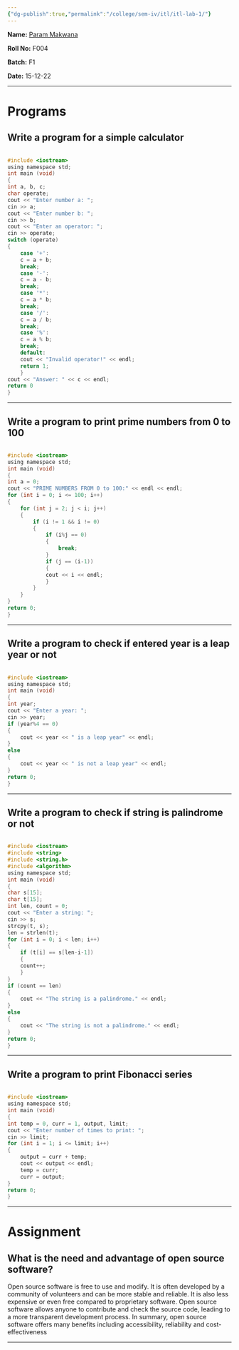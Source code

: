 ```yaml
---
{"dg-publish":true,"permalink":"/college/sem-iv/itl/itl-lab-1/"}
---
```


**Name:** [Param Makwana](mailto:paramsinghmakwana@gmail.com)                                                                                                                                                     

**Roll No:** F004

**Batch:** F1

**Date:** 15-12-22

___

# Programs

## Write a program for a simple calculator

```C

#include <iostream>
using namespace std;
int main (void)
{
int a, b, c;
char operate;
cout << "Enter number a: ";
cin >> a;
cout << "Enter number b: ";
cin >> b;
cout << "Enter an operator: ";
cin >> operate;
switch (operate)
{
	case '+':
	c = a + b;
	break;
	case '-':
	c = a - b;
	break;
	case '*':
	c = a * b;
	break;
	case '/':
	c = a / b;
	break;
	case '%':
	c = a % b;
	break;
	default:
	cout << "Invalid operator!" << endl;
	return 1;
	}
cout << "Answer: " << c << endl;
return 0
}

```

___

## Write a program to print prime numbers from 0 to 100

```C

#include <iostream>
using namespace std;
int main (void)
{
int a = 0;
cout << "PRIME NUMBERS FROM 0 to 100:" << endl << endl;
for (int i = 0; i <= 100; i++)
{
	for (int j = 2; j < i; j++)
	{
		if (i != 1 && i != 0)
		{
			if (i%j == 0)
			{
				break;
			}
			if (j == (i-1))
			{
			cout << i << endl;
			}
		}
	}
}
return 0;
}

```

___

## Write a program to check if entered year is a leap year or not

```C

#include <iostream>
using namespace std;
int main (void)
{
int year;
cout << "Enter a year: ";
cin >> year;
if (year%4 == 0)
{
	cout << year << " is a leap year" << endl;
}
else
{
	cout << year << " is not a leap year" << endl;
}
return 0;
}

```

___

## Write a program to check if string is palindrome or not

```C

#include <iostream>
#include <string>
#include <string.h>
#include <algorithm>
using namespace std;
int main (void)
{
char s[15];
char t[15];
int len, count = 0;
cout << "Enter a string: ";
cin >> s;
strcpy(t, s);
len = strlen(t);
for (int i = 0; i < len; i++)
{
	if (t[i] == s[len-i-1])
	{
	count++;
	}
}
if (count == len)
{
	cout << "The string is a palindrome." << endl;
}
else
{
	cout << "The string is not a palindrome." << endl;
}
return 0;
}

```

___

## Write a program to print Fibonacci series

```C

#include <iostream>
using namespace std;
int main (void)
{
int temp = 0, curr = 1, output, limit;
cout << "Enter number of times to print: ";
cin >> limit;
for (int i = 1; i <= limit; i++)
{
	output = curr + temp;
	cout << output << endl;
	temp = curr;
	curr = output;
}
return 0;
}

```

___

# Assignment

## What is the need and advantage of open source software?

Open source software is free to use and modify. It is often developed by a community of volunteers and can be more stable and reliable. It is also less expensive or even free compared to proprietary software. Open source software allows anyone to contribute and check the source code, leading to a more transparent development process. In summary, open source software offers many benefits including accessibility, reliability and cost-effectiveness

___
